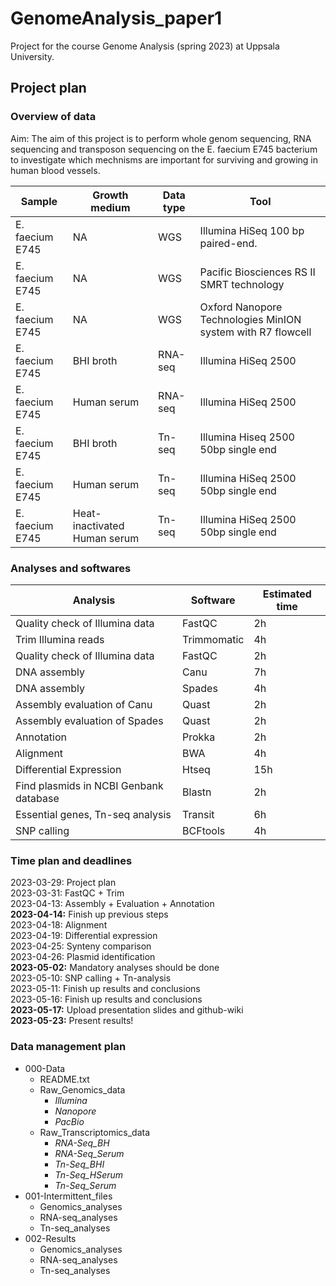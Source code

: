 # GenomeAnalysis_paper1
Project for the course Genome Analysis (spring 2023) at Uppsala University.

## Project plan 
### Overview of data
Aim: The aim of this project is to perform whole genom sequencing, RNA sequencing and transposon sequencing on the E. faecium E745 bacterium to investigate which mechnisms are important for surviving and growing in human blood vessels. 

| Sample  | Growth medium  | Data type | Tool |
| ------------- | ------------- | ------------- | ------------- |
| E. faecium E745  | NA  | WGS  | Illumina HiSeq 100 bp paired-end. |
| E. faecium E745  | NA  | WGS  | Pacific Biosciences RS II SMRT technology  |
| E. faecium E745  | NA  | WGS  | Oxford Nanopore Technologies MinION system with R7 flowcell  |
| E. faecium E745  | BHI broth | RNA-seq  | Illumina HiSeq 2500  |
| E. faecium E745  | Human serum  | RNA-seq  | Illumina HiSeq 2500  |
| E. faecium E745  | BHI broth | Tn-seq  | Illumina Hiseq 2500 50bp single end  |
| E. faecium E745  | Human serum  | Tn-seq  | Illumina HiSeq 2500 50bp single end  |
| E. faecium E745  | Heat-inactivated Human serum  | Tn-seq  | Illumina HiSeq 2500 50bp single end  |

### Analyses and softwares
| Analysis  | Software  | Estimated time  |
| ------------- | ------------- | ------------- |
| Quality check of Illumina data  | FastQC  | 2h  |
| Trim Illumina reads  | Trimmomatic  | 4h  |
| Quality check of Illumina data  | FastQC  | 2h  |
| DNA assembly  | Canu  | 7h  |
| DNA assembly  | Spades  | 4h  |
| Assembly evaluation of Canu  | Quast  | 2h  |
| Assembly evaluation of Spades  | Quast  | 2h  |
| Annotation  | Prokka  | 2h  |
| Alignment  | BWA  | 4h  |
| Differential Expression  | Htseq  | 15h  |
| Find plasmids in NCBI Genbank database | Blastn | 2h |
| Essential genes, Tn-seq analysis | Transit | 6h |
| SNP calling | BCFtools | 4h |

### Time plan and deadlines 
2023-03-29: Project plan <br />
2023-03-31: FastQC + Trim <br />
2023-04-13: Assembly + Evaluation + Annotation <br />
**2023-04-14:** Finish up previous steps <br />
2023-04-18: Alignment <br />
2023-04-19: Differential expression <br />
2023-04-25: Synteny comparison <br />
2023-04-26: Plasmid identification <br />
**2023-05-02:** Mandatory analyses should be done <br />
2023-05-10: SNP calling + Tn-analysis <br />
2023-05-11: Finish up results and conclusions <br />
2023-05-16: Finish up results and conclusions <br />
**2023-05-17:** Upload presentation slides and github-wiki <br />
**2023-05-23:** Present results! <br />

### Data management plan
- 000-Data
     - README.txt
     - Raw_Genomics_data
       - *Illumina*
       - *Nanopore*
       - *PacBio* 
     - Raw_Transcriptomics_data
       - *RNA-Seq_BH*
       - *RNA-Seq_Serum*
       - *Tn-Seq_BHI*
       - *Tn-Seq_HSerum*
       - *Tn-Seq_Serum*
- 001-Intermittent_files
     - Genomics_analyses
     - RNA-seq_analyses
     - Tn-seq_analyses
- 002-Results
     - Genomics_analyses
     - RNA-seq_analyses
     - Tn-seq_analyses
